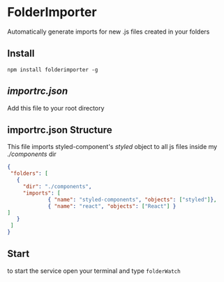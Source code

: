 # FolderImporter
Automatically generate imports for new .js files created in your folders
## Install
`npm install folderimporter -g`
## *importrc.json*
Add this file to your root directory
## importrc.json Structure 
This file imports styled-component's *styled* object to all js files inside my *./components* dir
 ```json
{
  "folders": [
    {
      "dir": "./components",
      "imports": [
              { "name": "styled-components", "objects": ["styled"]},
              { "name": "react", "objects": ["React"] }
]
    }
  ]
}
```
## Start
to start the service open your terminal and type
`folderWatch`

